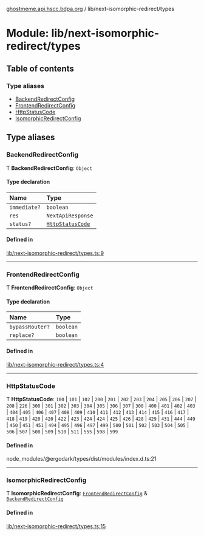 [ghostmeme.api.hscc.bdpa.org](../README.md) / lib/next-isomorphic-redirect/types

# Module: lib/next-isomorphic-redirect/types

## Table of contents

### Type aliases

- [BackendRedirectConfig](lib_next_isomorphic_redirect_types.md#backendredirectconfig)
- [FrontendRedirectConfig](lib_next_isomorphic_redirect_types.md#frontendredirectconfig)
- [HttpStatusCode](lib_next_isomorphic_redirect_types.md#httpstatuscode)
- [IsomorphicRedirectConfig](lib_next_isomorphic_redirect_types.md#isomorphicredirectconfig)

## Type aliases

### BackendRedirectConfig

Ƭ **BackendRedirectConfig**: `Object`

#### Type declaration

| Name | Type |
| :------ | :------ |
| `immediate?` | `boolean` |
| `res` | `NextApiResponse` |
| `status?` | [`HttpStatusCode`](lib_next_isomorphic_redirect_types.md#httpstatuscode) |

#### Defined in

[lib/next-isomorphic-redirect/types.ts:9](https://github.com/nhscc/ghostmeme.api.hscc.bdpa.org/blob/311fb73/lib/next-isomorphic-redirect/types.ts#L9)

___

### FrontendRedirectConfig

Ƭ **FrontendRedirectConfig**: `Object`

#### Type declaration

| Name | Type |
| :------ | :------ |
| `bypassRouter?` | `boolean` |
| `replace?` | `boolean` |

#### Defined in

[lib/next-isomorphic-redirect/types.ts:4](https://github.com/nhscc/ghostmeme.api.hscc.bdpa.org/blob/311fb73/lib/next-isomorphic-redirect/types.ts#L4)

___

### HttpStatusCode

Ƭ **HttpStatusCode**: ``100`` \| ``101`` \| ``102`` \| ``200`` \| ``201`` \| ``202`` \| ``203`` \| ``204`` \| ``205`` \| ``206`` \| ``207`` \| ``208`` \| ``226`` \| ``300`` \| ``301`` \| ``302`` \| ``303`` \| ``304`` \| ``305`` \| ``306`` \| ``307`` \| ``308`` \| ``400`` \| ``401`` \| ``402`` \| ``403`` \| ``404`` \| ``405`` \| ``406`` \| ``407`` \| ``408`` \| ``409`` \| ``410`` \| ``411`` \| ``412`` \| ``413`` \| ``414`` \| ``415`` \| ``416`` \| ``417`` \| ``418`` \| ``419`` \| ``420`` \| ``420`` \| ``422`` \| ``423`` \| ``424`` \| ``424`` \| ``425`` \| ``426`` \| ``428`` \| ``429`` \| ``431`` \| ``444`` \| ``449`` \| ``450`` \| ``451`` \| ``451`` \| ``494`` \| ``495`` \| ``496`` \| ``497`` \| ``499`` \| ``500`` \| ``501`` \| ``502`` \| ``503`` \| ``504`` \| ``505`` \| ``506`` \| ``507`` \| ``508`` \| ``509`` \| ``510`` \| ``511`` \| ``555`` \| ``598`` \| ``599``

#### Defined in

node_modules/@ergodark/types/dist/modules/index.d.ts:21

___

### IsomorphicRedirectConfig

Ƭ **IsomorphicRedirectConfig**: [`FrontendRedirectConfig`](lib_next_isomorphic_redirect_types.md#frontendredirectconfig) & [`BackendRedirectConfig`](lib_next_isomorphic_redirect_types.md#backendredirectconfig)

#### Defined in

[lib/next-isomorphic-redirect/types.ts:15](https://github.com/nhscc/ghostmeme.api.hscc.bdpa.org/blob/311fb73/lib/next-isomorphic-redirect/types.ts#L15)
